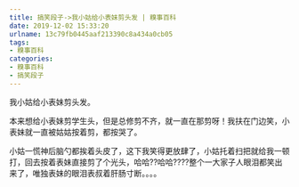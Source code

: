 ```yaml
---
title: 搞笑段子->我小姑给小表妹剪头发 | 糗事百科
date: 2019-12-02 15:33:20
urlname: 13c79fb0445aaf213390c8a434a0cb05
tags: 
- 糗事百科
categories:
- 糗事百科
- 搞笑段子
---
```

我小姑给小表妹剪头发。

本来想给小表妹剪学生头，但是总修剪不齐，就一直在那剪呀！我扶在门边笑，小表妹就一直被姑姑按着剪，都按哭了。

小姑一慌神后脑勺都挨着头皮了，这下我笑得更放肆了，小姑托着扫把就给我一顿打，回去按着表妹直接剪了个光头，哈哈??哈哈????整个一大家子人眼泪都笑出来了，唯独表妹的眼泪表叔着肝肠寸断。。。。


